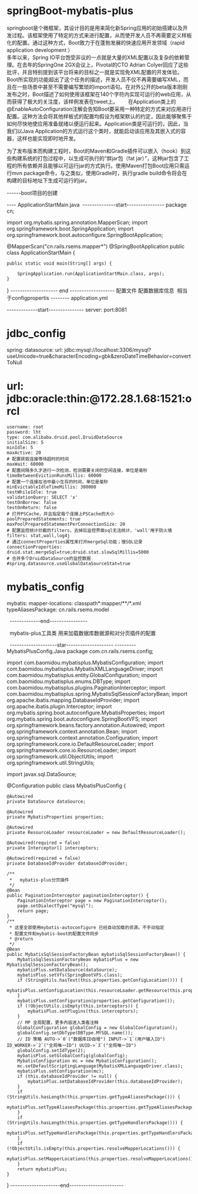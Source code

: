 # springBoot-mybatis-plus

  springboot是个微框架，其设计目的是用来简化新Spring应用的初始搭建以及开发过程。该框架使用了特定的方式来进行配置，从而使开发人员不再需要定义样板化的配置。通过这种方式，Boot致力于在蓬勃发展的快速应用开发领域（rapid application development  ）    
  多年以来，Spring IO平台饱受非议的一点就是大量的XML配置以及复杂的依赖管理。在去年的SpringOne 2GX会议上，Pivotal的CTO Adrian Colyer回应了这些批评，并且特别提到该平台将来的目标之一就是实现免XML配置的开发体验。Boot所实现的功能超出了这个任务的描述，开发人员不仅不再需要编写XML，而且在一些场景中甚至不需要编写繁琐的import语句。在对外公开的beta版本刚刚发布之时，Boot描述了如何使用该框架在140个字符内实现可运行的web应用，从而获得了极大的关注度，该样例发表在tweet上。    
  
  在Application类上的@EnableAutoConfiguration注解会告知Boot要采用一种特定的方式来对应用进行配置。这种方法会将其他样板式的配置均假设为框架默认的约定，因此能够聚焦于如何尽快地使应用准备就绪以便运行起来。Application类是可运行的，因此，当我们以Java Application的方式运行这个类时，就能启动该应用及其嵌入式的容器，这样也能实现即时地开发。

为了发布版本而构建工程时，Boot的Maven和Gradle插件可以嵌入（hook）到这些构建系统的打包过程中，以生成可执行的“胖jar包（fat jar）”，这种jar包含了工程的所有依赖并且能够以可运行jar的方式执行。使用Maven打包Boot应用只需运行mvn package命令，与之类似，使用Gradle时，执行gradle build命令将会在构建的目标地址下生成可运行的jar。

------boot项目的创建

----  ApplicationStartMain.java
  --------------start----------------
  package cn;

import org.mybatis.spring.annotation.MapperScan;
import org.springframework.boot.SpringApplication;
import org.springframework.boot.autoconfigure.SpringBootApplication;

@MapperScan("cn.rails.rsems.mapper*")
@SpringBootApplication
public class ApplicationStartMain {

	public static void main(String[] args) {

		SpringApplication.run(ApplicationStartMain.class, args);
	}


}
-------------------- end -------------------
配置文件 配置数据库信息  相当于configpropertis
-------- application.yml

-------------start---------------
server:
  port:8081

# jdbc_config
spring:
  datasource:
     url: jdbc:mysql://localhost:3306/mysql?useUnicode=true&characterEncoding=gbk&zeroDateTimeBehavior=convertToNull
   # url: jdbc:oracle:thin:@172.28.1.68:1521:orcl
    username: root
    password: lht
    type: com.alibaba.druid.pool.DruidDataSource
    initialSize: 5
    minIdle: 5
    maxActive: 20
    # 配置获取连接等待超时的时间
    maxWait: 60000
    # 配置间隔多久才进行一次检测，检测需要关闭的空闲连接，单位是毫秒
    timeBetweenEvictionRunsMillis: 60000
    # 配置一个连接在池中最小生存的时间，单位是毫秒
    minEvictableIdleTimeMillis: 300000
    testWhileIdle: true
    validationQuery: SELECT 'x'
    testOnBorrow: false
    testOnReturn: false
    # 打开PSCache，并且指定每个连接上PSCache的大小
    poolPreparedStatements: true
    maxPoolPreparedStatementPerConnectionSize: 20
    # 配置监控统计拦截的filters，去掉后监控界面sql无法统计，'wall'用于防火墙
    filters: stat,wall,log4j
    # 通过connectProperties属性来打开mergeSql功能；慢SQL记录
    connectionProperties: druid.stat.mergeSql=true;druid.stat.slowSqlMillis=5000
    # 合并多个DruidDataSource的监控数据
    #spring.datasource.useGlobalDataSourceStat=true

# mybatis_config
mybatis:
    mapper-locations: classpath*:mapper/**/*.xml
    typeAliasesPackage: cn.rails.rsems.model
    
   -------------end----------------
    
   
   
   mybatis-plus工具类 用来加载数据库数据源和对分页插件的配置
   
   --------------------star--------------------
 ---------  MybatisPlusConfig.Java
package com.cn.rails.rsems.config;

import com.baomidou.mybatisplus.MybatisConfiguration;
import com.baomidou.mybatisplus.MybatisXMLLanguageDriver;
import com.baomidou.mybatisplus.entity.GlobalConfiguration;
import com.baomidou.mybatisplus.enums.DBType;
import com.baomidou.mybatisplus.plugins.PaginationInterceptor;
import com.baomidou.mybatisplus.spring.MybatisSqlSessionFactoryBean;
import org.apache.ibatis.mapping.DatabaseIdProvider;
import org.apache.ibatis.plugin.Interceptor;
import org.mybatis.spring.boot.autoconfigure.MybatisProperties;
import org.mybatis.spring.boot.autoconfigure.SpringBootVFS;
import org.springframework.beans.factory.annotation.Autowired;
import org.springframework.context.annotation.Bean;
import org.springframework.context.annotation.Configuration;
import org.springframework.core.io.DefaultResourceLoader;
import org.springframework.core.io.ResourceLoader;
import org.springframework.util.ObjectUtils;
import org.springframework.util.StringUtils;

import javax.sql.DataSource;

@Configuration
public class MybatisPlusConfig {

	@Autowired
	private DataSource dataSource;

	@Autowired
	private MybatisProperties properties;

	@Autowired
	private ResourceLoader resourceLoader = new DefaultResourceLoader();

	@Autowired(required = false)
	private Interceptor[] interceptors;

	@Autowired(required = false)
	private DatabaseIdProvider databaseIdProvider;
	
	/**
	 *	 mybatis-plus分页插件
	 */
	@Bean
	public PaginationInterceptor paginationInterceptor() {
		PaginationInterceptor page = new PaginationInterceptor();
		page.setDialectType("mysql");
		return page;
	}
	/**
	 * 这里全部使用mybatis-autoconfigure 已经自动加载的资源。不手动指定
	 * 配置文件和mybatis-boot的配置文件同步
	 * @return
	 */
	@Bean
	public MybatisSqlSessionFactoryBean mybatisSqlSessionFactoryBean() {
		MybatisSqlSessionFactoryBean mybatisPlus = new MybatisSqlSessionFactoryBean();
		mybatisPlus.setDataSource(dataSource);
		mybatisPlus.setVfs(SpringBootVFS.class);
		if (StringUtils.hasText(this.properties.getConfigLocation())) {
			mybatisPlus.setConfigLocation(this.resourceLoader.getResource(this.properties.getConfigLocation()));
		}
		mybatisPlus.setConfiguration(properties.getConfiguration());
		if (!ObjectUtils.isEmpty(this.interceptors)) {
			mybatisPlus.setPlugins(this.interceptors);
		}
		// MP 全局配置，更多内容进入类看注释
		GlobalConfiguration globalConfig = new GlobalConfiguration();
		globalConfig.setDbType(DBType.MYSQL.name());
		// ID 策略 AUTO->`0`("数据库ID自增") INPUT->`1`(用户输入ID") ID_WORKER->`2`("全局唯一ID") UUID->`3`("全局唯一ID")
		globalConfig.setIdType(2);
		mybatisPlus.setGlobalConfig(globalConfig);
		MybatisConfiguration mc = new MybatisConfiguration();
		mc.setDefaultScriptingLanguage(MybatisXMLLanguageDriver.class);
		mybatisPlus.setConfiguration(mc);
		if (this.databaseIdProvider != null) {
			mybatisPlus.setDatabaseIdProvider(this.databaseIdProvider);
		}
		if (StringUtils.hasLength(this.properties.getTypeAliasesPackage())) {
			mybatisPlus.setTypeAliasesPackage(this.properties.getTypeAliasesPackage());
		}
		if (StringUtils.hasLength(this.properties.getTypeHandlersPackage())) {
			mybatisPlus.setTypeHandlersPackage(this.properties.getTypeHandlersPackage());
		}
		if (!ObjectUtils.isEmpty(this.properties.resolveMapperLocations())) {
			mybatisPlus.setMapperLocations(this.properties.resolveMapperLocations());
		}
		return mybatisPlus;
	}
}
---------------------end-----------------------
    
    
    

